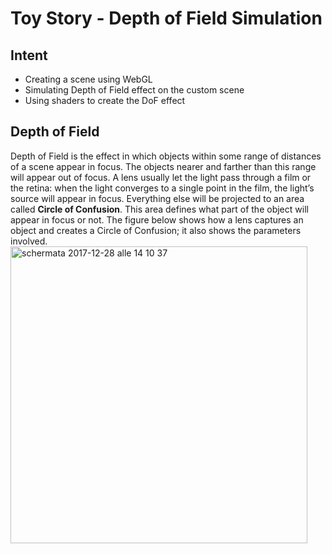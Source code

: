 # Toy Story - Depth of Field Simulation

## Intent
- Creating a scene using WebGL
- Simulating Depth of Field effect on the custom scene
- Using shaders to create the DoF effect

## Depth of Field
Depth of Field is the effect in which objects within some range of distances of a scene appear in focus. The objects nearer and farther than this range will appear out of focus.
A lens usually let the light pass through a film or the retina: when the light converges to a single point in the film, the light’s source will appear in focus. Everything else will be projected to an area called **Circle of Confusion**.
This area defines what part of the object will appear in focus or not.
The figure below shows how a lens captures an object and creates a Circle of Confusion; it also shows the parameters involved.
<img width="475" alt="schermata 2017-12-28 alle 14 10 37" src="https://user-images.githubusercontent.com/29773493/34454880-8076ea96-ed74-11e7-9d34-6f7bbaa19d4a.png">
